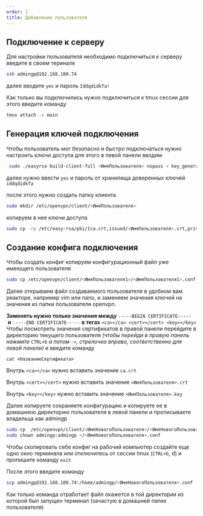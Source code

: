 ```yaml
---
order: 1
title: Добавление пользователя
---
```


## Подключение к серверу

Для настройки пользователя необходимо подключиться к серверу введите в своем теринале 

```bash
ssh admingp@192.168.100.74 
```

далее вводите `yes` и пароль `Iddqdidkfa!`

Как только вы подключились нужно подключиться к tmux сессии для этого введите команду 

```bash
tmux attach -s main
```

## Генерация ключей подключения

Чтобы пользователь мог безопасно и быстро подключаться нужно настроить ключи доступа для этого в левой панели вводим 

```bash
 sudo ./easyrsa build-client-full <ИмяПользователя> nopass < key_generation_input.txt 
```

далее нужно ввести `yes` и пароль от хранилища доверенных ключей `iddqdidkfa` 

после этого нужно создать папку клиента 

```bash
sudo mkdir /etc/openvpn/client/<ИмяПользователя>
```

копируем в нее ключи доступа

```bash
sudo cp -rp /etc/easy-rsa/pki/{ca.crt,issued/<ИмяПользователя>.crt,private/<ИмяПользователя>.key} /etc/openvpn/client/<ИмяПользователя>
```

## Создание конфига подключения

Чтобы создать конфиг копируем конфигурационный файл уже имеющего пользователя 

```bash
sudo cp /etc/openvpn/client/<ИмяПользователя1>/<ИмяПользователя1>.conf /etc/openvpn/client/<ИмяНовогоПользователя>/<ИмяНовогоПользователя>.conf
```

Далее открываем файл создаваемого пользователя в удобном вам реакторе, например vim или nano, и заменяем значения ключей на значения из папки пользователя openvpn.

**Заменять нужно только значения между** `-----BEGIN CERTIFICATE-----` **и** `-----END CERTIFICATE-----` **в тегах** `<ca></ca> <cert></cert> <key></key>`\
Чтобы посмотреть значения сертификатов в правой панели перейдите в директорию текущего пользователя *(чтобы перейди в правую панель нажмите* `CTRL+b` *а потом* `->`*, стрелочка вправо, соответственно для левой панели)* и введите команду 

```
cat <НазваниеСертификата>
```

Внутрь `<ca></ca>` нужно вставить значение `ca.crt`

Внутрь `<cert></cert>` нужно вставить значение `<ИмяПользователя>.crt`

Внутрь `<key></key>` нужно вставить значение `<ИмяПользователя>.key`

Далее копируете сохраняете конфигурацию и копируете ее в домашнюю директорию пользователя в левой панели и прописываете владельца как admingp

```bash
sudo cp  /etc/openvpn/client/<ИмяНовогоПользователя>/<ИмяНовогоПользователя>.conf ~/
sudo chown admingp:admingp ~/<ИмяНовогоПользователя>.conf
```

Чтобы скопировать себе конфиг на рабочий компьютер создайте еще одно окно терминала или отключитесь от сессии tmux (`CTRL+b`, d) и пропишите команду `exit` 

После этого введите команду 

```bash
scp admingp@192.168.100.74:/home/admingp/<ИмяНовогоПользователя>.conf ./
```

Как только команда отработает файл окажется в той директории из которой был запущен терминал (зачастую в домашней папке пользователя) 